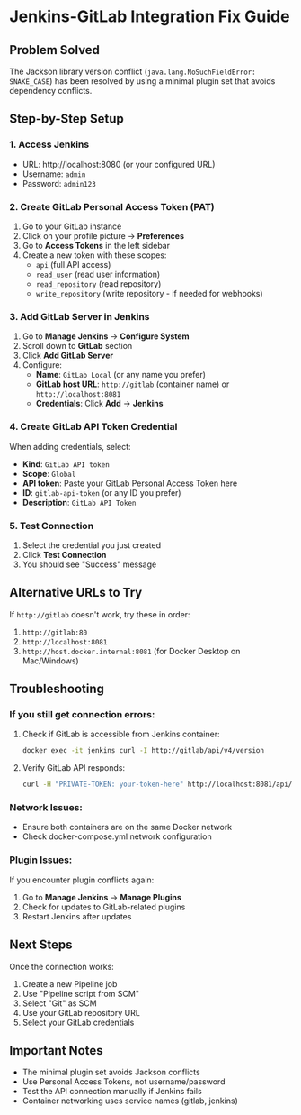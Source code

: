 # Jenkins-GitLab Integration Fix Guide

## Problem Solved
The Jackson library version conflict (`java.lang.NoSuchFieldError: SNAKE_CASE`) has been resolved by using a minimal plugin set that avoids dependency conflicts.

## Step-by-Step Setup

### 1. Access Jenkins
- URL: http://localhost:8080 (or your configured URL)
- Username: `admin`
- Password: `admin123`

### 2. Create GitLab Personal Access Token (PAT)
1. Go to your GitLab instance
2. Click on your profile picture → **Preferences**
3. Go to **Access Tokens** in the left sidebar
4. Create a new token with these scopes:
   - `api` (full API access)
   - `read_user` (read user information)
   - `read_repository` (read repository)
   - `write_repository` (write repository - if needed for webhooks)

### 3. Add GitLab Server in Jenkins
1. Go to **Manage Jenkins** → **Configure System**
2. Scroll down to **GitLab** section
3. Click **Add GitLab Server**
4. Configure:
   - **Name**: `GitLab Local` (or any name you prefer)
   - **GitLab host URL**: `http://gitlab` (container name) or `http://localhost:8081`
   - **Credentials**: Click **Add** → **Jenkins**

### 4. Create GitLab API Token Credential
When adding credentials, select:
- **Kind**: `GitLab API token`
- **Scope**: `Global`
- **API token**: Paste your GitLab Personal Access Token here
- **ID**: `gitlab-api-token` (or any ID you prefer)
- **Description**: `GitLab API Token`

### 5. Test Connection
1. Select the credential you just created
2. Click **Test Connection**
3. You should see "Success" message

## Alternative URLs to Try
If `http://gitlab` doesn't work, try these in order:
1. `http://gitlab:80`
2. `http://localhost:8081`
3. `http://host.docker.internal:8081` (for Docker Desktop on Mac/Windows)

## Troubleshooting

### If you still get connection errors:
1. Check if GitLab is accessible from Jenkins container:
   ```bash
   docker exec -it jenkins curl -I http://gitlab/api/v4/version
   ```

2. Verify GitLab API responds:
   ```bash
   curl -H "PRIVATE-TOKEN: your-token-here" http://localhost:8081/api/v4/version
   ```

### Network Issues:
- Ensure both containers are on the same Docker network
- Check docker-compose.yml network configuration

### Plugin Issues:
If you encounter plugin conflicts again:
1. Go to **Manage Jenkins** → **Manage Plugins**
2. Check for updates to GitLab-related plugins
3. Restart Jenkins after updates

## Next Steps
Once the connection works:
1. Create a new Pipeline job
2. Use "Pipeline script from SCM"
3. Select "Git" as SCM
4. Use your GitLab repository URL
5. Select your GitLab credentials

## Important Notes
- The minimal plugin set avoids Jackson conflicts
- Use Personal Access Tokens, not username/password
- Test the API connection manually if Jenkins fails
- Container networking uses service names (gitlab, jenkins)
